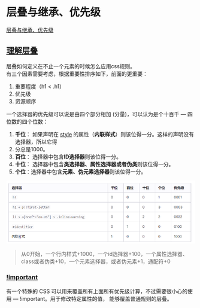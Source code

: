 # 层叠与继承、优先级
[层叠与继承、优先级](https://developer.mozilla.org/zh-CN/docs/Learn/CSS/Building_blocks/Cascade_and_inheritance)

## [理解层叠](https://developer.mozilla.org/zh-CN/docs/Learn/CSS/Building_blocks/Cascade_and_inheritance#%E7%90%86%E8%A7%A3%E5%B1%82%E5%8F%A0)
层叠如何定义在不止一个元素的时候怎么应用css规则。<br />有三个因素需要考虑，根据重要性排序如下，前面的更重要：

1. 重要程度（h1  <  .h1）
1. 优先级
1. 资源顺序

一个选择器的优先级可以说是由四个部分相加 (分量)，可以认为是个十百千 — 四位数的四个位数：

1. **千位**： 如果声明在 [style](https://developer.mozilla.org/zh-CN/docs/Web/HTML/Global_attributes#attr-style) 的属性（**内联样式**）则该位得一分。这样的声明没有选择器，所以它得
1. 分总是1000。
1. **百位**： 选择器中包含**ID选择器**则该位得一分。
1. **十位**： 选择器中包含**类选择器、属性选择器或者伪类**则该位得一分。
1. **个位**：选择器中包含**元素、伪元素选择器**则该位得一分。

![image.png](../assets/1646833803064-ea5c323f-d8c8-4440-b36a-ae9815814d3d.png)
> 从0开始，一个行内样式+1000，一个id选择器+100，一个属性选择器、class或者伪类+10，一个元素选择器，或者伪元素+1，通配符+0


### [!important](https://developer.mozilla.org/zh-CN/docs/Learn/CSS/Building_blocks/Cascade_and_inheritance#!important)
有一个特殊的 CSS 可以用来覆盖所有上面所有优先级计算，不过需要很小心的使用 — !important。用于修改特定属性的值， 能够覆盖普通规则的层叠。

